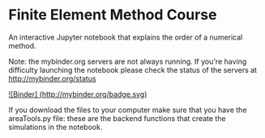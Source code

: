 # Finite Element Method Course
An interactive Jupyter notebook that explains the order of a numerical method. 

Note: the mybinder.org servers are not always running. If you're having difficulty launching the notebook please check the status of the servers at http://mybinder.org/status

[![Binder] (http://mybinder.org/badge.svg)](https://mybinder.org/v2/gh/yerlanamanbek/teaching-FEM.git/master)

If you download the files to your computer make sure that you have the areaTools.py file: these are the backend functions that create the simulations in the notebook.
